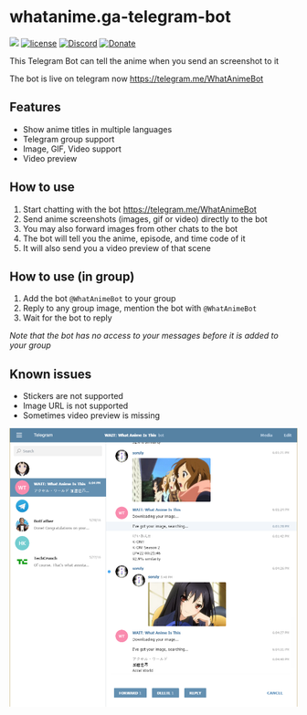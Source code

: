 # whatanime.ga-telegram-bot
[![](https://david-dm.org/soruly/whatanime.ga-telegram-bot/status.svg)](https://david-dm.org/soruly/whatanime.ga-telegram-bot)
[![license](https://img.shields.io/github/license/soruly/whatanime.ga-WebExtension.svg?maxAge=86400)](https://raw.githubusercontent.com/soruly/whatanime.ga-WebExtension/master/LICENSE)
[![Discord](https://img.shields.io/discord/437578425767559188.svg)](https://discord.gg/K9jn6Kj)
[![Donate](https://img.shields.io/badge/donate-patreon-orange.svg)](https://www.patreon.com/soruly)

This Telegram Bot can tell the anime when you send an screenshot to it

The bot is live on telegram now https://telegram.me/WhatAnimeBot

## Features
- Show anime titles in multiple languages
- Telegram group support
- Image, GIF, Video support
- Video preview

## How to use
1. Start chatting with the bot https://telegram.me/WhatAnimeBot
2. Send anime screenshots (images, gif or video) directly to the bot
3. You may also forward images from other chats to the bot
4. The bot will tell you the anime, episode, and time code of it
5. It will also send you a video preview of that scene

## How to use (in group)
1. Add the bot `@WhatAnimeBot` to your group
2. Reply to any group image, mention the bot with `@WhatAnimeBot`
3. Wait for the bot to reply

_Note that the bot has no access to your messages before it is added to your group_

## Known issues
- Stickers are not supported
- Image URL is not supported
- Sometimes video preview is missing

![Demo](demo.png)
